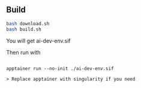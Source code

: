 ## Build

```bash
bash download.sh
bash build.sh
```
You will get ai-dev-env.sif

Then run with 
```

apptainer run --no-init ./ai-dev-env.sif

> Replace apptainer with singularity if you need